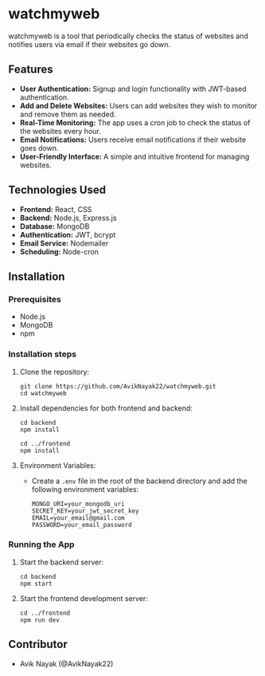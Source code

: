# watchmyweb
watchmyweb is a tool that periodically checks the status of websites and notifies users via email if their websites go down.

## Features
- **User Authentication:** Signup and login functionality with JWT-based authentication.
- **Add and Delete Websites:** Users can add websites they wish to monitor and remove them as needed.
- **Real-Time Monitoring:** The app uses a cron job to check the status of the websites every hour.
- **Email Notifications:** Users receive email notifications if their website goes down.
- **User-Friendly Interface:** A simple and intuitive frontend for managing websites.

## Technologies Used
- **Frontend:** React, CSS
- **Backend:** Node.js, Express.js
- **Database:** MongoDB
- **Authentication:** JWT, bcrypt
- **Email Service:** Nodemailer
- **Scheduling:** Node-cron

## Installation

### Prerequisites

- Node.js
- MongoDB
- npm

### Installation steps

1. Clone the repository:

   ```
   git clone https://github.com/AvikNayak22/watchmyweb.git
   cd watchmyweb
   ```
2. Install dependencies for both frontend and backend:

   ```
   cd backend
   npm install
   ```
   ```
   cd ../frontend
   npm install
   ```
3. Environment Variables:
   - Create a `.env` file in the root of the backend directory and add the following environment variables:
     
     ```
     MONGO_URI=your_mongodb_uri
     SECRET_KEY=your_jwt_secret_key
     EMAIL=your_email@gmail.com
     PASSWORD=your_email_password
     ```
### Running the App
1. Start the backend server:
   
   ```
   cd backend
   npm start
   ```
2. Start the frontend development server:

   ```
   cd ../frontend
   npm run dev
   ```

## Contributor
- Avik Nayak (@AvikNayak22)

   
